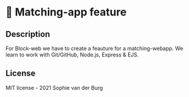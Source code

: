 # :iphone: Matching-app feature
## Description
For Block-web we have to create a feauture for a matching-webapp. We learn to work with Git/GitHub, Node.js, Express & EJS.

## License
MIT license - 2021 Sophie van der Burg
